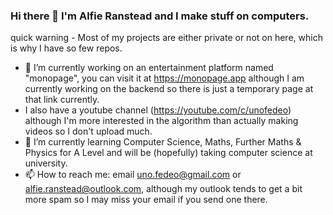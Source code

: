 ### Hi there 👋 I'm **Alfie Ranstead** and I make stuff on computers.

quick warning - Most of my projects are either private or not on here, which is why I have so few repos.

- 🔭 I’m currently working on an entertainment platform named "monopage", you can visit it at https://monopage.app although I am currently working on the backend so there is just a temporary page at that link currently.
- I also have a youtube channel (https://youtube.com/c/unofedeo) although I'm more interested in the algorithm than actually making videos so I don't upload much.
- 🌱 I’m currently learning Computer Science, Maths, Further Maths & Physics for A Level and will be (hopefully) taking computer science at university.
- 📫 How to reach me: email uno.fedeo@gmail.com or alfie.ranstead@outlook.com, although my outlook tends to get a bit more spam so I may miss your email if you send one there.
